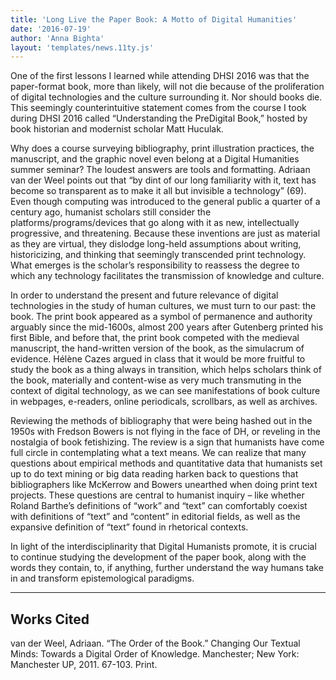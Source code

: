```yaml
---
title: 'Long Live the Paper Book: A Motto of Digital Humanities'
date: '2016-07-19'
author: 'Anna Bighta'
layout: 'templates/news.11ty.js'
---
```

One of the first lessons I learned while attending DHSI 2016 was that the paper-format book, more than likely, will not die because of the proliferation of digital technologies and the culture surrounding it. Nor should books die. This seemingly counterintuitive statement comes from the course I took during DHSI 2016 called “Understanding the PreDigital Book,” hosted by book historian and modernist scholar Matt Huculak.

Why does a course surveying bibliography, print illustration practices, the manuscript, and the graphic novel even belong at a Digital Humanities summer seminar? The loudest answers are tools and formatting. Adriaan van der Weel points out that “by dint of our long familiarity with it, text has become so transparent as to make it all but invisible a technology” (69). Even though computing was introduced to the general public a quarter of a century ago, humanist scholars still consider the platforms/programs/devices that go along with it as new, intellectually progressive, and threatening. Because these inventions are just as material as they are virtual, they dislodge long-held assumptions about writing, historicizing, and thinking that seemingly transcended print technology. What emerges is the scholar’s responsibility to reassess the degree to which any technology facilitates the transmission of knowledge and culture.

In order to understand the present and future relevance of digital technologies in the study of human cultures, we must turn to our past: the book. The print book appeared as a symbol of permanence and authority arguably since the mid-1600s, almost 200 years after Gutenberg printed his first Bible, and before that, the print book competed with the medieval manuscript, the hand-written version of the book, as the simulacrum of evidence. Hélène Cazes argued in class that it would be more fruitful to study the book as a thing always in transition, which helps scholars think of the book, materially and content-wise as very much transmuting in the context of digital technology, as we can see manifestations of book culture in webpages, e-readers, online periodicals, scrollbars, as well as archives.

Reviewing the methods of bibliography that were being hashed out in the 1950s with Fredson Bowers is not flying in the face of DH, or reveling in the nostalgia of book fetishizing. The review is a sign that humanists have come full circle in contemplating what a text means. We can realize that many questions about empirical methods and quantitative data that humanists set up to do text mining or big data reading harken back to questions that bibliographers like McKerrow and Bowers unearthed when doing print text projects. These questions are central to humanist inquiry – like whether Roland Barthe’s definitions of “work” and “text” can comfortably coexist with definitions of “text” and “content” in editorial fields, as well as the expansive definition of “text” found in rhetorical contexts.

In light of the interdisciplinarity that Digital Humanists promote, it is crucial to continue studying the development of the paper book, along with the words they contain, to, if anything, further understand the way humans take in and transform epistemological paradigms.

---

## Works Cited

van der Weel, Adriaan. “The Order of the Book.” Changing Our Textual Minds: Towards a Digital Order of Knowledge. Manchester; New York: Manchester UP, 2011. 67-103. Print.
